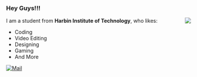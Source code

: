 ### Hey Guys!!!

<img align="right" src="https://github-readme-stats.vercel.app/api?username=vonbrank&show_icons=true&theme=tokyonight" />

I am a student from **Harbin Institute of Technology**, who likes:

+  <i class="fas fa-code"></i> Coding
+  <i class="fas fa-layer-group"></i> Video Editing
+  <i class="fas fa-bezier-curve"></i> Designing
+  <i class="fas fa-gamepad"></i> Gaming
+  <i class="fas fa-angle-double-right"></i> And More

[![Mail](https://img.shields.io/badge/Email-vonbrank@outlook.com-blue?style=flat&logo=mail.ru)](mailto:vonbrank@outlook.com)



<head>     <script defer src="https://use.fontawesome.com/releases/v5.0.13/js/all.js"></script>     <script defer src="https://use.fontawesome.com/releases/v5.0.13/js/v4-shims.js"></script>  </head>  <link rel="stylesheet" href="https://use.fontawesome.com/releases/v5.0.13/css/all.css">